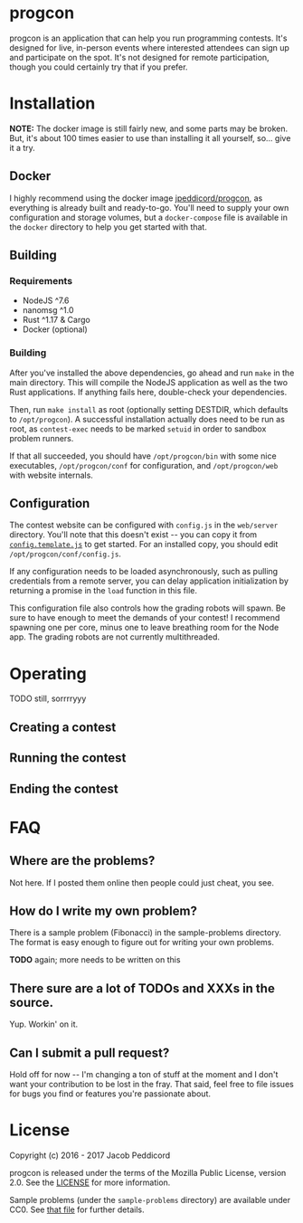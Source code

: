progcon
=======

progcon is an application that can help you run programming contests. It's designed for live,
in-person events where interested attendees can sign up and participate on the spot. It's
not designed for remote participation, though you could certainly try that if you prefer.

Installation
============

**NOTE:** The docker image is still fairly new, and some parts may be broken. But, it's about
100 times easier to use than installing it all yourself, so... give it a try.

Docker
------

I highly recommend using the docker image
[jpeddicord/progcon](https://hub.docker.com/r/jpeddicord/progcon/),
as everything is already built and ready-to-go. You'll need to supply your own configuration
and storage volumes, but a `docker-compose` file is available in the `docker` directory to
help you get started with that.

Building
--------

### Requirements

* NodeJS ^7.6
* nanomsg ^1.0
* Rust ^1.17 & Cargo
* Docker (optional)

### Building

After you've installed the above dependencies, go ahead and run `make` in the main directory.
This will compile the NodeJS application as well as the two Rust applications. If anything
fails here, double-check your dependencies.

Then, run `make install` as root (optionally setting DESTDIR, which defaults to `/opt/progcon`).
A successful installation actually does need to be run as root, as `contest-exec` needs to be
marked `setuid` in order to sandbox problem runners.

If that all succeeded, you should have `/opt/progcon/bin` with some nice executables,
`/opt/progcon/conf` for configuration, and `/opt/progcon/web` with website internals.

Configuration
-------------

The contest website can be configured with `config.js` in the `web/server` directory. You'll note
that this doesn't exist -- you can copy it from [`config.template.js`](web/server/config.template.js)
to get started.
For an installed copy, you should edit `/opt/progcon/conf/config.js`.

If any configuration needs to be loaded asynchronously, such as pulling credentials from
a remote server, you can delay application initialization by returning a promise in the `load`
function in this file.

This configuration file also controls how the grading robots will spawn. Be sure to have
enough to meet the demands of your contest! I recommend spawning one per core, minus one
to leave breathing room for the Node app. The grading robots are not currently multithreaded.

Operating
=========

TODO still, sorrrryyy

Creating a contest
------------------

Running the contest
-------------------

Ending the contest
------------------

FAQ
===

Where are the problems?
-----------------------

Not here. If I posted them online then people could just cheat, you see.

How do I write my own problem?
------------------------------

There is a sample problem (Fibonacci) in the sample-problems directory. The format is easy
enough to figure out for writing your own problems.

**TODO** again; more needs to be written on this

There sure are a lot of TODOs and XXXs in the source.
-----------------------------------------------------

Yup. Workin' on it.

Can I submit a pull request?
----------------------------

Hold off for now -- I'm changing a ton of stuff at the moment and I don't want your
contribution to be lost in the fray. That said, feel free to file issues for bugs you
find or features you're passionate about.

License
=======

Copyright (c) 2016 - 2017 Jacob Peddicord

progcon is released under the terms of the Mozilla Public License, version 2.0.
See the [LICENSE](LICENSE) for more information.

Sample problems (under the `sample-problems` directory) are available under CC0.
See [that file](sample-problems/LICENSE) for further details.
